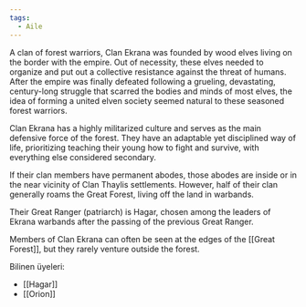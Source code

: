 ```yaml
---  
tags:  
  - Aile  
---  
```

  
A clan of forest warriors, Clan Ekrana was founded by wood elves living on the border with the empire. Out of necessity, these elves needed to organize and put out a collective resistance against the threat of humans. After the empire was finally defeated following a grueling, devastating, century-long struggle that scarred the bodies and minds of most elves, the idea of forming a united elven society seemed natural to these seasoned forest warriors.  
  
Clan Ekrana has a highly militarized culture and serves as the main defensive force of the forest. They have an adaptable yet disciplined way of life, prioritizing teaching their young how to fight and survive, with everything else considered secondary.  
  
If their clan members have permanent abodes, those abodes are inside or in the near vicinity of Clan Thaylis settlements. However, half of their clan generally roams the Great Forest, living off the land in warbands.  
  
Their Great Ranger (patriarch) is Hagar, chosen among the leaders of Ekrana warbands after the passing of the previous Great Ranger.  
  
Members of Clan Ekrana can often be seen at the edges of the [[Great Forest]], but they rarely venture outside the forest.  
  
Bilinen üyeleri:  

- [[Hagar]]  
- [[Orion]]